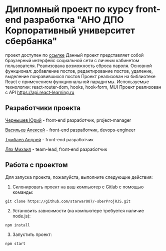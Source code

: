 # Дипломный проект по курсу front-end разработка "АНО ДПО Корпоративный университет сбербанка"
проект доступен по [ссылке](https://github.com/starwar007/-sberProjRJS/tree/main)
Данный проект представляет собой браузерный интерфейс социальной сети с  личным кабинетом пользователя.
Реализована возможность сброса пароля. 
Основной функционал: добавление постов, редактирование постов, удаление, выделение понравившихся постов
Проект реализован на библиотеке React с применением функциональной парадигмы. 
Используемые технологии: react-router-dom, hooks, hook-form, MUI
Проект реализован c API https://api.react-learning.ru
## Разработчики проекта
[Чернышев Юрий](https://github.com/chernyshevjuv) - front-end разработчик, project-manager

[Васильев Алексей](https://github.com/starwar007) - front-end разработчик, devops-engineer

[Тумбаев Андрей](https://github.com/AndreyT-v) - front-end разработчик 

[Лях Михаил](https://github.com/MikeChe419) - team-lead, front-end разработчик

## Работа с проектом

Для запуска проекта, пожалуйста, выполните следующие действия:

1. Склонировать проект на ваш компьютер с Gitlab с помощью команды:

```
git clone https://github.com/starwar007/-sberProjRJS.git
```

2. Установить зависимости (на компьютере требуется наличие node.js):

```
npm install
```

3. Запустить проект:

```
npm start
